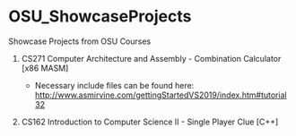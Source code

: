 # OSU_ShowcaseProjects
Showcase Projects from OSU Courses

1) CS271 Computer Architecture and Assembly - Combination Calculator [x86 MASM]
    - Necessary include files can be found here: http://www.asmirvine.com/gettingStartedVS2019/index.htm#tutorial32

2) CS162 Introduction to Computer Science II - Single Player Clue [C++]
